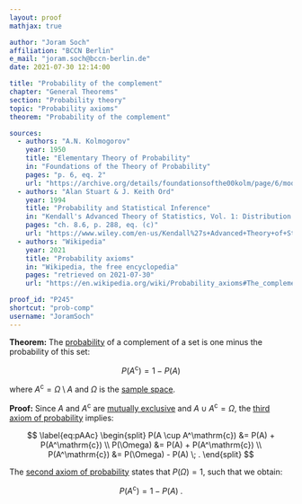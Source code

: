 ```yaml
---
layout: proof
mathjax: true

author: "Joram Soch"
affiliation: "BCCN Berlin"
e_mail: "joram.soch@bccn-berlin.de"
date: 2021-07-30 12:14:00

title: "Probability of the complement"
chapter: "General Theorems"
section: "Probability theory"
topic: "Probability axioms"
theorem: "Probability of the complement"

sources:
  - authors: "A.N. Kolmogorov"
    year: 1950
    title: "Elementary Theory of Probability"
    in: "Foundations of the Theory of Probability"
    pages: "p. 6, eq. 2"
    url: "https://archive.org/details/foundationsofthe00kolm/page/6/mode/2up"
  - authors: "Alan Stuart & J. Keith Ord"
    year: 1994
    title: "Probability and Statistical Inference"
    in: "Kendall's Advanced Theory of Statistics, Vol. 1: Distribution Theory"
    pages: "ch. 8.6, p. 288, eq. (c)"
    url: "https://www.wiley.com/en-us/Kendall%27s+Advanced+Theory+of+Statistics%2C+3+Volumes%2C+Set%2C+6th+Edition-p-9780470669549"
  - authors: "Wikipedia"
    year: 2021
    title: "Probability axioms"
    in: "Wikipedia, the free encyclopedia"
    pages: "retrieved on 2021-07-30"
    url: "https://en.wikipedia.org/wiki/Probability_axioms#The_complement_rule"

proof_id: "P245"
shortcut: "prob-comp"
username: "JoramSoch"
---
```



**Theorem:** The [probability](/D/prob) of a complement of a set is one minus the probability of this set:

$$ \label{eq:prob-comp}
P(A^\mathrm{c}) = 1 - P(A)
$$

where $A^\mathrm{c} = \Omega \setminus A$ and $\Omega$ is the [sample space](/D/samp-spc).


**Proof:** Since $A$ and $A^\mathrm{c}$ are [mutually exclusive](/D/exc) and $A \cup A^\mathrm{c} = \Omega$, the [third axiom of probability](/D/prob-ax) implies:

$$ \label{eq:pAAc}
\begin{split}
P(A \cup A^\mathrm{c}) &= P(A) + P(A^\mathrm{c}) \\
P(\Omega) &= P(A) + P(A^\mathrm{c}) \\
P(A^\mathrm{c}) &= P(\Omega) - P(A) \; .
\end{split}
$$

The [second axiom of probability](/D/prob-ax) states that $P(\Omega) =1$, such that we obtain:

$$ \label{eq:prob-comp-qed}
P(A^\mathrm{c}) = 1 - P(A) \; .
$$